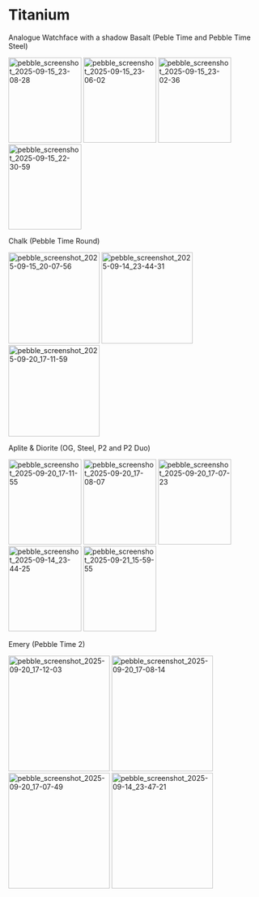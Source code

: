 # Titanium
Analogue Watchface with a shadow
Basalt (Peble Time and Pebble Time Steel)

<img width="144" height="168" alt="pebble_screenshot_2025-09-15_23-08-28" src="https://github.com/user-attachments/assets/45813d36-b715-4a01-a1d6-e2798cc32886" />  <img width="144" height="168" alt="pebble_screenshot_2025-09-15_23-06-02" src="https://github.com/user-attachments/assets/e7098e67-abc1-47f7-8e0d-9c6804438c38" />  <img width="144" height="168" alt="pebble_screenshot_2025-09-15_23-02-36" src="https://github.com/user-attachments/assets/a17c51d9-598d-4c7a-889c-0d2e6be736d1" />  <img width="144" height="168" alt="pebble_screenshot_2025-09-15_22-30-59" src="https://github.com/user-attachments/assets/c8157ce2-88c8-40fb-bc5d-1439135dd29e" />

Chalk (Pebble Time Round)

<img width="180" height="180" alt="pebble_screenshot_2025-09-15_20-07-56" src="https://github.com/user-attachments/assets/e9b54648-7a83-417a-8a2f-95b10f590613" />  <img width="180" height="180" alt="pebble_screenshot_2025-09-14_23-44-31" src="https://github.com/user-attachments/assets/250ca03f-b8b2-4bcb-8d60-828dbcf2b9a9" />  <img width="180" height="180" alt="pebble_screenshot_2025-09-20_17-11-59" src="https://github.com/user-attachments/assets/f68c9980-37e4-49aa-95a2-8eeec112d4e0" />

Aplite & Diorite (OG, Steel, P2 and P2 Duo)

<img width="144" height="168" alt="pebble_screenshot_2025-09-20_17-11-55" src="https://github.com/user-attachments/assets/e255f774-2438-4170-b3cc-b0ae7aa4fc84" /> <img width="144" height="168" alt="pebble_screenshot_2025-09-20_17-08-07" src="https://github.com/user-attachments/assets/a74d407f-7362-4894-978f-07372e8aec63" /> <img width="144" height="168" alt="pebble_screenshot_2025-09-20_17-07-23" src="https://github.com/user-attachments/assets/96687eaa-cae2-4b82-93f2-c78b0c3ea83a" /> <img width="144" height="168" alt="pebble_screenshot_2025-09-14_23-44-25" src="https://github.com/user-attachments/assets/27efb605-712b-4cd7-aea7-8c59691b9bed" /> <img width="144" height="168" alt="pebble_screenshot_2025-09-21_15-59-55" src="https://github.com/user-attachments/assets/3c6ab137-2900-4401-8f80-f9623c4efb98" />

Emery (Pebble Time 2)

<img width="200" height="228" alt="pebble_screenshot_2025-09-20_17-12-03" src="https://github.com/user-attachments/assets/1470b9a0-bf5c-440e-9609-d61185a48a21" /> <img width="200" height="228" alt="pebble_screenshot_2025-09-20_17-08-14" src="https://github.com/user-attachments/assets/fb45f2be-995a-40a1-b038-3cbb7a2847ad" /> <img width="200" height="228" alt="pebble_screenshot_2025-09-20_17-07-49" src="https://github.com/user-attachments/assets/aea189c2-d95d-4fdc-8ad8-a7917048b3a4" /> <img width="200" height="228" alt="pebble_screenshot_2025-09-14_23-47-21" src="https://github.com/user-attachments/assets/94afeaa2-c827-4158-b0bb-b74d9ea75c7a" />
